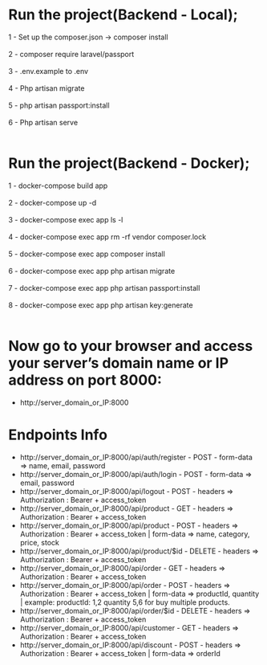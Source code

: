 # Run the project(Backend - Local);
1 - Set up the composer.json -> composer install<br><br>
2 - composer require laravel/passport <br><br>
3 - .env.example to .env <br><br>
4 - Php artisan migrate<br><br>
5 - php artisan passport:install <br><br>
6 - Php artisan serve<br><br>


# Run the project(Backend - Docker);
1 - docker-compose build app<br><br>
2 - docker-compose up -d<br><br>
3 - docker-compose exec app ls -l<br><br>
4 - docker-compose exec app rm -rf vendor composer.lock<br><br>
5 - docker-compose exec app composer install<br><br>
6 - docker-compose exec app php artisan migrate<br><br>
7 - docker-compose exec app php artisan passport:install <br><br>
8 - docker-compose exec app php artisan key:generate <br><br>

# Now go to your browser and access your server’s domain name or IP address on port 8000:
- http://server_domain_or_IP:8000




# Endpoints Info
- http://server_domain_or_IP:8000/api/auth/register - POST - form-data => name, email, password
- http://server_domain_or_IP:8000/api/auth/login - POST - form-data => email, password
- http://server_domain_or_IP:8000/api/logout - POST - headers => Authorization : Bearer + access_token
- http://server_domain_or_IP:8000/api/product - GET - headers => Authorization : Bearer + access_token
- http://server_domain_or_IP:8000/api/product - POST - headers => Authorization : Bearer + access_token | form-data => name, category, price, stock
- http://server_domain_or_IP:8000/api/product/$id - DELETE - headers => Authorization : Bearer + access_token
- http://server_domain_or_IP:8000/api/order - GET - headers => Authorization : Bearer + access_token
- http://server_domain_or_IP:8000/api/order - POST - headers => Authorization : Bearer + access_token | form-data => productId, quantity | example: productId: 1,2 quantity 5,6 for buy multiple products.
- http://server_domain_or_IP:8000/api/order/$id - DELETE - headers => Authorization : Bearer + access_token
- http://server_domain_or_IP:8000/api/customer - GET - headers => Authorization : Bearer + access_token
- http://server_domain_or_IP:8000/api/discount - POST - headers => Authorization : Bearer + access_token | form-data => orderId 
